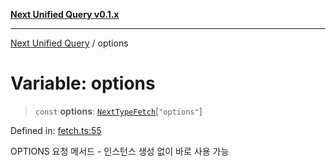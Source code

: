 [**Next Unified Query v0.1.x**](../README.md)

***

[Next Unified Query](../globals.md) / options

# Variable: options

> `const` **options**: [`NextTypeFetch`](../interfaces/NextTypeFetch.md)\[`"options"`\]

Defined in: [fetch.ts:55](https://github.com/newExpand/next-unified-query/blob/main/packages/core/src/fetch.ts#L55)

OPTIONS 요청 메서드 - 인스턴스 생성 없이 바로 사용 가능
